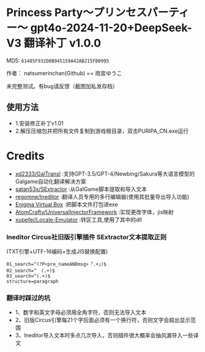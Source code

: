 # Princess Party～プリンセスパーティー～ gpt4o-2024-11-20+DeepSeek-V3 翻译补丁 v1.0.0

MD5: `61485F932D8B945159A42AB215FB0995`

作者： natsumerinchan(Github) == 雨宮ゆうこ

未完整测试。有bug请反馈（截图加私发存档）

## 使用方法
- 1.安装修正补丁v1.01
- 2.解压压缩包并把所有文件复制到游戏根目录，双击PURIPA_CN.exe运行

# Credits

- [xd2333/GalTransl](https://github.com/xd2333/GalTransl.git) :支持GPT-3.5/GPT-4/Newbing/Sakura等大语言模型的Galgame自动化翻译解决方案
- [satan53x/SExtractor](https://github.com/satan53x/SExtractor.git) :从GalGame脚本提取和导入文本
- [regomne/lneditor](https://github.com/regomne/lneditor.git) :翻译人员专用的多行编辑器(使用其批量导出导入功能)
- [Enigma Virtual Box](https://enigmaprotector.com/assets/files/enigmavb.exe) :把脚本文件打包进exe
- [AtomCrafty/UniversalInjectorFramework](https://github.com/AtomCrafty/UniversalInjectorFramework.git) :实现更改字体，jis映射
- [xupefei/Locale-Emulator](https://github.com/xupefei/Locale-Emulator.git) :转区工具,使用了其中的dll

### lneditor Circus社旧版引擎插件 SExtractor文本提取正则
(TXT引擎+UTF-16编码+生成JIS替换配置)
```
01_search=^(?P<pre_nameANDmsg>「.+」)$
02_search=^　(.+)$
03_search=^(.+)$
structure=paragraph
```

### 翻译时踩过的坑
- 1、数字和英文字母必须用全角字符，否则无法导入文本
- 2、旧版Circus引擎每21个字后面必须有一个换行符，否则文字会超出显示范围
- 3、lneditor导入文本时多点几次导入，否则插件很大概率会抽风漏导入一些译文

